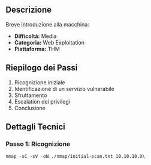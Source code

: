 
## Descrizione
Breve introduzione alla macchina:
- **Difficoltà:** Media
- **Categoria:** Web Exploitation
- **Piattaforma:** THM

## Riepilogo dei Passi
1. Ricognizione iniziale
2. Identificazione di un servizio vulnerabile
3. Sfruttamento
4. Escalation dei privilegi
5. Conclusione

## Dettagli Tecnici

### Passo 1: Ricognizione
```bash\
nmap -sC -sV -oN ./nmap/initial-scan.txt 10.10.10.X\
```
